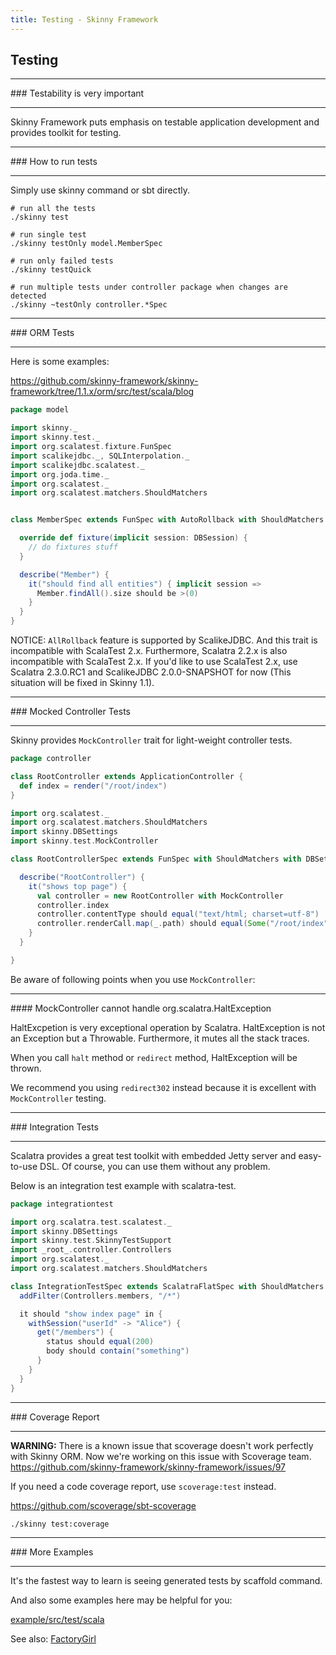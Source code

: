 ```yaml
---
title: Testing - Skinny Framework
---
```


## Testing

<hr/>
### Testability is very important
<hr/>

Skinny Framework puts emphasis on testable application development and provides toolkit for testing.

<hr/>
### How to run tests
<hr/>

Simply use skinny command or sbt directly.

```
# run all the tests
./skinny test

# run single test
./skinny testOnly model.MemberSpec

# run only failed tests
./skinny testQuick

# run multiple tests under controller package when changes are detected
./skinny ~testOnly controller.*Spec
```

<hr/>
### ORM Tests
<hr/>

Here is some examples:

https://github.com/skinny-framework/skinny-framework/tree/1.1.x/orm/src/test/scala/blog

```scala
package model

import skinny._
import skinny.test._
import org.scalatest.fixture.FunSpec
import scalikejdbc._, SQLInterpolation._
import scalikejdbc.scalatest._
import org.joda.time._
import org.scalatest._
import org.scalatest.matchers.ShouldMatchers


class MemberSpec extends FunSpec with AutoRollback with ShouldMatchers with DBSettings {

  override def fixture(implicit session: DBSession) {
    // do fixtures stuff
  }

  describe("Member") {
    it("should find all entities") { implicit session =>
      Member.findAll().size should be >(0)
    }
  }
}
```

NOTICE: `AllRollback` feature is supported by ScalikeJDBC. And this trait is incompatible with ScalaTest 2.x. Furthermore, Scalatra 2.2.x is also incompatible with ScalaTest 2.x. If you'd like to use ScalaTest 2.x, use Scalatra 2.3.0.RC1 and ScalikeJDBC 2.0.0-SNAPSHOT for now (This situation will be fixed in Skinny 1.1).

<hr/>
### Mocked Controller Tests
<hr/>

Skinny provides `MockController` trait for light-weight controller tests.

```scala
package controller

class RootController extends ApplicationController {
  def index = render("/root/index")
}

import org.scalatest._
import org.scalatest.matchers.ShouldMatchers
import skinny.DBSettings
import skinny.test.MockController

class RootControllerSpec extends FunSpec with ShouldMatchers with DBSettings {

  describe("RootController") {
    it("shows top page") {
      val controller = new RootController with MockController
      controller.index
      controller.contentType should equal("text/html; charset=utf-8")
      controller.renderCall.map(_.path) should equal(Some("/root/index"))
    }
  }

}
```

Be aware of following points when you use `MockController`:

<hr/>
#### MockController cannot handle org.scalatra.HaltException

HaltExcpetion is very exceptional operation by Scalatra. HaltException is not an Exception but a Throwable. Furthermore, it mutes all the stack traces.

When you call `halt` method or `redirect` method, HaltException will be thrown.

We recommend you using `redirect302` instead because it is excellent with `MockController` testing.

<hr/>
### Integration Tests
<hr/>

Scalatra provides a great test toolkit with embedded Jetty server and easy-to-use DSL. Of course, you can use them without any problem.

Below is an integration test example with scalatra-test.

```scala
package integrationtest

import org.scalatra.test.scalatest._
import skinny.DBSettings 
import skinny.test.SkinnyTestSupport
import _root_.controller.Controllers
import org.scalatest._
import org.scalatest.matchers.ShouldMatchers

class IntegrationTestSpec extends ScalatraFlatSpec with ShouldMatchers with SkinnyTestSupport with  DBSettings {
  addFilter(Controllers.members, "/*")

  it should "show index page" in {
    withSession("userId" -> "Alice") {
      get("/members") { 
        status should equal(200) 
        body should contain("something")
      }
    }
  }
}
```

<hr/>
### Coverage Report
<hr/>

<p class="alert alert-warning">
<b>WARNING:</b> There is a known issue that scoverage doesn't work perfectly with Skinny ORM.
Now we're working on this issue with Scoverage team.
<br/>
<a href="https://github.com/skinny-framework/skinny-framework/issues/97">
https://github.com/skinny-framework/skinny-framework/issues/97
</a>
</p>

If you need a code coverage report, use `scoverage:test` instead. 

https://github.com/scoverage/sbt-scoverage

```
./skinny test:coverage
```

<hr/>
### More Examples
<hr/>

It's the fastest way to learn is seeing generated tests by scaffold command.

And also some examples here may be helpful for you:

[example/src/test/scala](https://github.com/skinny-framework/skinny-framework/tree/master/example/src/test/scala)

See also: [FactoryGirl](factory-girl.html)

